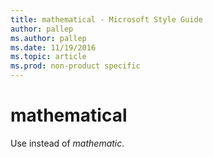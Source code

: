 ```yaml
---
title: mathematical - Microsoft Style Guide
author: pallep
ms.author: pallep
ms.date: 11/19/2016
ms.topic: article
ms.prod: non-product specific
---
```


# mathematical

Use instead of *mathematic*.
